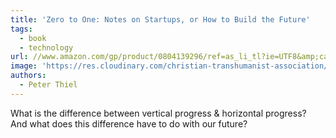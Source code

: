 ```yaml
---
title: 'Zero to One: Notes on Startups, or How to Build the Future'
tags:
  - book
  - technology
url: //www.amazon.com/gp/product/0804139296/ref=as_li_tl?ie=UTF8&amp;camp=1789&amp;creative=390957&amp;creativeASIN=0804139296&amp;linkCode=as2&amp;tag=micahredding-20&amp;linkId=3G2NM4VIY3ZJQNKG
image: 'https://res.cloudinary.com/christian-transhumanist-association/image/upload/v1757363058/books/51zGCdRQXOL._SL1200_.jpg'
authors:
  - Peter Thiel
---
```

What is the difference between vertical progress & horizontal progress? And what does this difference have to do with our future?

